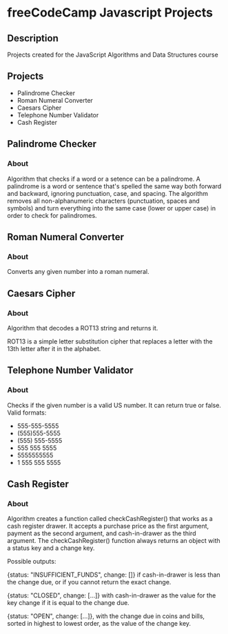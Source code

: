# freeCodeCamp Javascript Projects

## Description
Projects created for the JavaScript Algorithms and Data Structures course

## Projects
- Palindrome Checker
- Roman Numeral Converter
- Caesars Cipher
- Telephone Number Validator
- Cash Register

## Palindrome Checker
### About
Algorithm that checks if a word or a setence can be a palindrome. 
A palindrome is a word or sentence that's spelled the same way both forward and backward, ignoring punctuation, case, and spacing. 
The algorithm removes all non-alphanumeric characters (punctuation, spaces and symbols) and turn everything into the same case (lower or upper case) in order to check for palindromes.

## Roman Numeral Converter
### About
Converts any given number into a roman numeral.

## Caesars Cipher
### About
Algorithm that decodes a ROT13 string and returns it.

ROT13 is a simple letter substitution cipher that replaces a letter with the 13th letter after it in the alphabet.

## Telephone Number Validator
### About
Checks if the given number is a valid US number. It can return true or false.
Valid formats:
* 555-555-5555
* (555)555-5555
* (555) 555-5555
* 555 555 5555
* 5555555555
* 1 555 555 5555

## Cash Register
### About
Algorithm creates a function called checkCashRegister() that works as a cash register drawer. It accepts a purchase price as the first argument, payment as the second argument, and cash-in-drawer as the third argument.
The checkCashRegister() function always returns an object with a status key and a change key.


Possible outputs:

{status: "INSUFFICIENT_FUNDS", change: []} if cash-in-drawer is less than the change due, or if you cannot return the exact change.

{status: "CLOSED", change: [...]} with cash-in-drawer as the value for the key change if it is equal to the change due.

{status: "OPEN", change: [...]}, with the change due in coins and bills, sorted in highest to lowest order, as the value of the change key.
